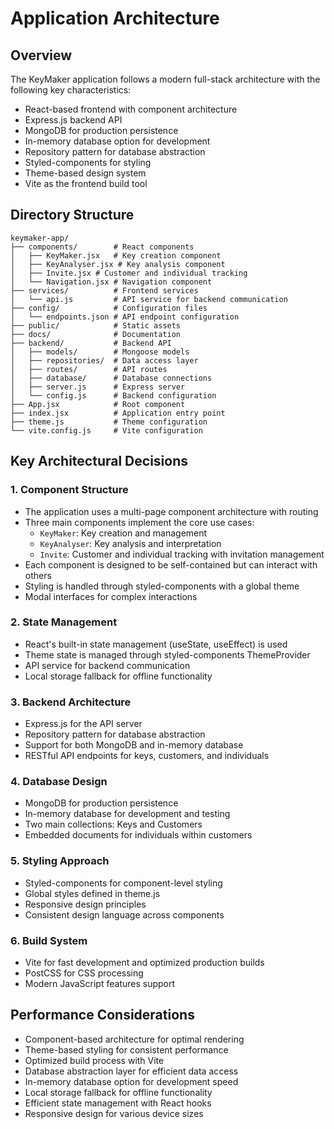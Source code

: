 # Application Architecture

## Overview

The KeyMaker application follows a modern full-stack architecture with the following key characteristics:

- React-based frontend with component architecture
- Express.js backend API
- MongoDB for production persistence
- In-memory database option for development
- Repository pattern for database abstraction
- Styled-components for styling
- Theme-based design system
- Vite as the frontend build tool

## Directory Structure

```
keymaker-app/
├── components/        # React components
│   ├── KeyMaker.jsx   # Key creation component
│   ├── KeyAnalyser.jsx # Key analysis component
│   ├── Invite.jsx # Customer and individual tracking
│   └── Navigation.jsx # Navigation component
├── services/          # Frontend services
│   └── api.js         # API service for backend communication
├── config/            # Configuration files
│   └── endpoints.json # API endpoint configuration
├── public/            # Static assets
├── docs/              # Documentation
├── backend/           # Backend API
│   ├── models/        # Mongoose models
│   ├── repositories/  # Data access layer
│   ├── routes/        # API routes
│   ├── database/      # Database connections
│   ├── server.js      # Express server
│   └── config.js      # Backend configuration
├── App.jsx            # Root component
├── index.jsx          # Application entry point
├── theme.js           # Theme configuration
└── vite.config.js     # Vite configuration
```

## Key Architectural Decisions

### 1. Component Structure
- The application uses a multi-page component architecture with routing
- Three main components implement the core use cases:
  - `KeyMaker`: Key creation and management
  - `KeyAnalyser`: Key analysis and interpretation
  - `Invite`: Customer and individual tracking with invitation management
- Each component is designed to be self-contained but can interact with others
- Styling is handled through styled-components with a global theme
- Modal interfaces for complex interactions

### 2. State Management
- React's built-in state management (useState, useEffect) is used
- Theme state is managed through styled-components ThemeProvider
- API service for backend communication
- Local storage fallback for offline functionality

### 3. Backend Architecture
- Express.js for the API server
- Repository pattern for database abstraction
- Support for both MongoDB and in-memory database
- RESTful API endpoints for keys, customers, and individuals

### 4. Database Design
- MongoDB for production persistence
- In-memory database for development and testing
- Two main collections: Keys and Customers
- Embedded documents for individuals within customers

### 5. Styling Approach
- Styled-components for component-level styling
- Global styles defined in theme.js
- Responsive design principles
- Consistent design language across components

### 6. Build System
- Vite for fast development and optimized production builds
- PostCSS for CSS processing
- Modern JavaScript features support

## Performance Considerations

- Component-based architecture for optimal rendering
- Theme-based styling for consistent performance
- Optimized build process with Vite
- Database abstraction layer for efficient data access
- In-memory database option for development speed
- Local storage fallback for offline functionality
- Efficient state management with React hooks
- Responsive design for various device sizes